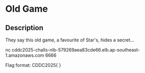 # Old Game

## Description

They say this old game, a favourite of Star's, hides a secret...

nc cddc2025-challs-nlb-579269aea83cde66.elb.ap-southeast-1.amazonaws.com 6666

Flag format: CDDC2025{   }